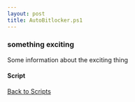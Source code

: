 ```yaml
---
layout: post
title: AutoBitlocker.ps1
---
```


### something exciting

Some information about the exciting thing

#### Script

<script async src="https://gist-it.appspot.com/github.com/BanterBoy/scripts-blog/blob/master/PowerShell/scripts/AutoBitlocker.ps1" crossorigin="anonymous"></script>

<a href="/menu/_pages/scripts.html">Back to Scripts</a>
